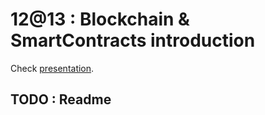 # 12@13 : Blockchain & SmartContracts introduction

Check [presentation](https://docs.google.com/presentation/d/1IQ0U7JjDcY2n2ZS45n_PoTP9-bn2ZoixQ6BIXEKwFHM/edit?usp=sharing). 


## TODO : Readme